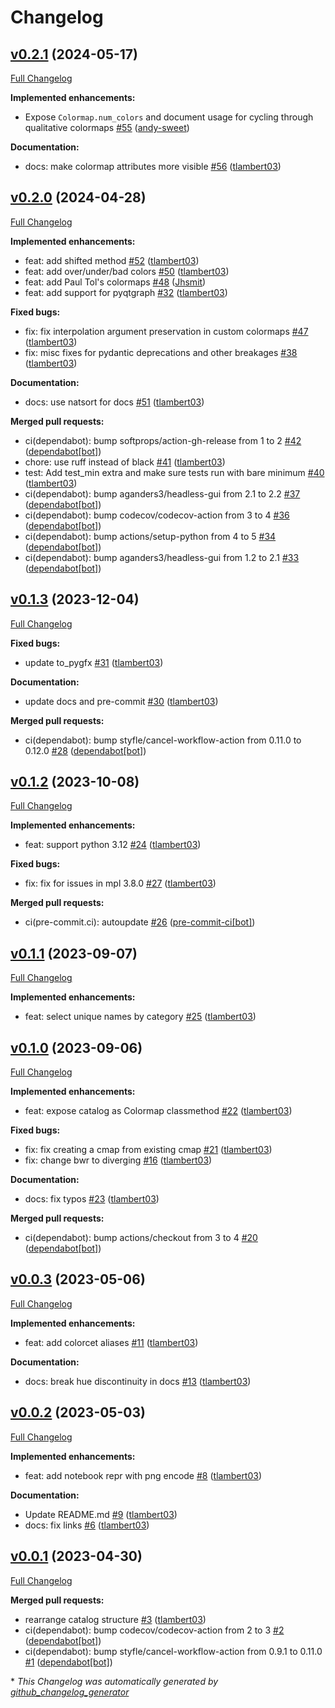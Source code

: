 # Changelog

## [v0.2.1](https://github.com/tlambert03/cmap/tree/v0.2.1) (2024-05-17)

[Full Changelog](https://github.com/tlambert03/cmap/compare/v0.2.0...v0.2.1)

**Implemented enhancements:**

- Expose `Colormap.num_colors` and document usage for cycling through qualitative colormaps  [\#55](https://github.com/tlambert03/cmap/pull/55) ([andy-sweet](https://github.com/andy-sweet))

**Documentation:**

- docs: make colormap attributes more visible [\#56](https://github.com/tlambert03/cmap/pull/56) ([tlambert03](https://github.com/tlambert03))

## [v0.2.0](https://github.com/tlambert03/cmap/tree/v0.2.0) (2024-04-28)

[Full Changelog](https://github.com/tlambert03/cmap/compare/v0.1.3...v0.2.0)

**Implemented enhancements:**

- feat: add shifted method [\#52](https://github.com/tlambert03/cmap/pull/52) ([tlambert03](https://github.com/tlambert03))
- feat: add over/under/bad colors [\#50](https://github.com/tlambert03/cmap/pull/50) ([tlambert03](https://github.com/tlambert03))
- feat: add Paul Tol's colormaps [\#48](https://github.com/tlambert03/cmap/pull/48) ([Jhsmit](https://github.com/Jhsmit))
- feat: add support for pyqtgraph [\#32](https://github.com/tlambert03/cmap/pull/32) ([tlambert03](https://github.com/tlambert03))

**Fixed bugs:**

- fix: fix interpolation argument preservation in custom colormaps [\#47](https://github.com/tlambert03/cmap/pull/47) ([tlambert03](https://github.com/tlambert03))
- fix: misc fixes for pydantic deprecations and other breakages [\#38](https://github.com/tlambert03/cmap/pull/38) ([tlambert03](https://github.com/tlambert03))

**Documentation:**

- docs: use natsort for docs [\#51](https://github.com/tlambert03/cmap/pull/51) ([tlambert03](https://github.com/tlambert03))

**Merged pull requests:**

- ci\(dependabot\): bump softprops/action-gh-release from 1 to 2 [\#42](https://github.com/tlambert03/cmap/pull/42) ([dependabot[bot]](https://github.com/apps/dependabot))
- chore: use ruff instead of black [\#41](https://github.com/tlambert03/cmap/pull/41) ([tlambert03](https://github.com/tlambert03))
- test: Add test\_min extra and make sure tests run with bare minimum [\#40](https://github.com/tlambert03/cmap/pull/40) ([tlambert03](https://github.com/tlambert03))
- ci\(dependabot\): bump aganders3/headless-gui from 2.1 to 2.2 [\#37](https://github.com/tlambert03/cmap/pull/37) ([dependabot[bot]](https://github.com/apps/dependabot))
- ci\(dependabot\): bump codecov/codecov-action from 3 to 4 [\#36](https://github.com/tlambert03/cmap/pull/36) ([dependabot[bot]](https://github.com/apps/dependabot))
- ci\(dependabot\): bump actions/setup-python from 4 to 5 [\#34](https://github.com/tlambert03/cmap/pull/34) ([dependabot[bot]](https://github.com/apps/dependabot))
- ci\(dependabot\): bump aganders3/headless-gui from 1.2 to 2.1 [\#33](https://github.com/tlambert03/cmap/pull/33) ([dependabot[bot]](https://github.com/apps/dependabot))

## [v0.1.3](https://github.com/tlambert03/cmap/tree/v0.1.3) (2023-12-04)

[Full Changelog](https://github.com/tlambert03/cmap/compare/v0.1.2...v0.1.3)

**Fixed bugs:**

- update to\_pygfx [\#31](https://github.com/tlambert03/cmap/pull/31) ([tlambert03](https://github.com/tlambert03))

**Documentation:**

- update docs and pre-commit [\#30](https://github.com/tlambert03/cmap/pull/30) ([tlambert03](https://github.com/tlambert03))

**Merged pull requests:**

- ci\(dependabot\): bump styfle/cancel-workflow-action from 0.11.0 to 0.12.0 [\#28](https://github.com/tlambert03/cmap/pull/28) ([dependabot[bot]](https://github.com/apps/dependabot))

## [v0.1.2](https://github.com/tlambert03/cmap/tree/v0.1.2) (2023-10-08)

[Full Changelog](https://github.com/tlambert03/cmap/compare/v0.1.1...v0.1.2)

**Implemented enhancements:**

- feat: support python 3.12 [\#24](https://github.com/tlambert03/cmap/pull/24) ([tlambert03](https://github.com/tlambert03))

**Fixed bugs:**

- fix: fix for issues in mpl 3.8.0 [\#27](https://github.com/tlambert03/cmap/pull/27) ([tlambert03](https://github.com/tlambert03))

**Merged pull requests:**

- ci\(pre-commit.ci\): autoupdate [\#26](https://github.com/tlambert03/cmap/pull/26) ([pre-commit-ci[bot]](https://github.com/apps/pre-commit-ci))

## [v0.1.1](https://github.com/tlambert03/cmap/tree/v0.1.1) (2023-09-07)

[Full Changelog](https://github.com/tlambert03/cmap/compare/v0.1.0...v0.1.1)

**Implemented enhancements:**

- feat: select unique names by category [\#25](https://github.com/tlambert03/cmap/pull/25) ([tlambert03](https://github.com/tlambert03))

## [v0.1.0](https://github.com/tlambert03/cmap/tree/v0.1.0) (2023-09-06)

[Full Changelog](https://github.com/tlambert03/cmap/compare/v0.0.3...v0.1.0)

**Implemented enhancements:**

- feat: expose catalog as Colormap classmethod [\#22](https://github.com/tlambert03/cmap/pull/22) ([tlambert03](https://github.com/tlambert03))

**Fixed bugs:**

- fix: fix creating a cmap from existing cmap [\#21](https://github.com/tlambert03/cmap/pull/21) ([tlambert03](https://github.com/tlambert03))
- fix: change bwr to diverging [\#16](https://github.com/tlambert03/cmap/pull/16) ([tlambert03](https://github.com/tlambert03))

**Documentation:**

- docs: fix typos [\#23](https://github.com/tlambert03/cmap/pull/23) ([tlambert03](https://github.com/tlambert03))

**Merged pull requests:**

- ci\(dependabot\): bump actions/checkout from 3 to 4 [\#20](https://github.com/tlambert03/cmap/pull/20) ([dependabot[bot]](https://github.com/apps/dependabot))

## [v0.0.3](https://github.com/tlambert03/cmap/tree/v0.0.3) (2023-05-06)

[Full Changelog](https://github.com/tlambert03/cmap/compare/v0.0.2...v0.0.3)

**Implemented enhancements:**

- feat: add colorcet aliases [\#11](https://github.com/tlambert03/cmap/pull/11) ([tlambert03](https://github.com/tlambert03))

**Documentation:**

- docs: break hue discontinuity in docs [\#13](https://github.com/tlambert03/cmap/pull/13) ([tlambert03](https://github.com/tlambert03))

## [v0.0.2](https://github.com/tlambert03/cmap/tree/v0.0.2) (2023-05-03)

[Full Changelog](https://github.com/tlambert03/cmap/compare/v0.0.1...v0.0.2)

**Implemented enhancements:**

- feat: add notebook repr with png encode [\#8](https://github.com/tlambert03/cmap/pull/8) ([tlambert03](https://github.com/tlambert03))

**Documentation:**

- Update README.md [\#9](https://github.com/tlambert03/cmap/pull/9) ([tlambert03](https://github.com/tlambert03))
- docs: fix links [\#6](https://github.com/tlambert03/cmap/pull/6) ([tlambert03](https://github.com/tlambert03))

## [v0.0.1](https://github.com/tlambert03/cmap/tree/v0.0.1) (2023-04-30)

[Full Changelog](https://github.com/tlambert03/cmap/compare/7d88f0329eb3b52faf0a63ae1ce207fe86455426...v0.0.1)

**Merged pull requests:**

- rearrange catalog structure [\#3](https://github.com/tlambert03/cmap/pull/3) ([tlambert03](https://github.com/tlambert03))
- ci\(dependabot\): bump codecov/codecov-action from 2 to 3 [\#2](https://github.com/tlambert03/cmap/pull/2) ([dependabot[bot]](https://github.com/apps/dependabot))
- ci\(dependabot\): bump styfle/cancel-workflow-action from 0.9.1 to 0.11.0 [\#1](https://github.com/tlambert03/cmap/pull/1) ([dependabot[bot]](https://github.com/apps/dependabot))



\* *This Changelog was automatically generated by [github_changelog_generator](https://github.com/github-changelog-generator/github-changelog-generator)*

